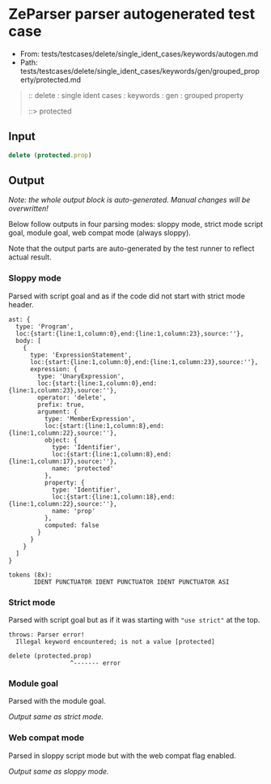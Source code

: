 # ZeParser parser autogenerated test case

- From: tests/testcases/delete/single_ident_cases/keywords/autogen.md
- Path: tests/testcases/delete/single_ident_cases/keywords/gen/grouped_property/protected.md

> :: delete : single ident cases : keywords : gen : grouped property
>
> ::> protected

## Input


`````js
delete (protected.prop)
`````

## Output

_Note: the whole output block is auto-generated. Manual changes will be overwritten!_

Below follow outputs in four parsing modes: sloppy mode, strict mode script goal, module goal, web compat mode (always sloppy).

Note that the output parts are auto-generated by the test runner to reflect actual result.

### Sloppy mode

Parsed with script goal and as if the code did not start with strict mode header.

`````
ast: {
  type: 'Program',
  loc:{start:{line:1,column:0},end:{line:1,column:23},source:''},
  body: [
    {
      type: 'ExpressionStatement',
      loc:{start:{line:1,column:0},end:{line:1,column:23},source:''},
      expression: {
        type: 'UnaryExpression',
        loc:{start:{line:1,column:0},end:{line:1,column:23},source:''},
        operator: 'delete',
        prefix: true,
        argument: {
          type: 'MemberExpression',
          loc:{start:{line:1,column:8},end:{line:1,column:22},source:''},
          object: {
            type: 'Identifier',
            loc:{start:{line:1,column:8},end:{line:1,column:17},source:''},
            name: 'protected'
          },
          property: {
            type: 'Identifier',
            loc:{start:{line:1,column:18},end:{line:1,column:22},source:''},
            name: 'prop'
          },
          computed: false
        }
      }
    }
  ]
}

tokens (8x):
       IDENT PUNCTUATOR IDENT PUNCTUATOR IDENT PUNCTUATOR ASI
`````

### Strict mode

Parsed with script goal but as if it was starting with `"use strict"` at the top.

`````
throws: Parser error!
  Illegal keyword encountered; is not a value [protected]

delete (protected.prop)
                 ^------- error
`````


### Module goal

Parsed with the module goal.

_Output same as strict mode._

### Web compat mode

Parsed in sloppy script mode but with the web compat flag enabled.

_Output same as sloppy mode._
